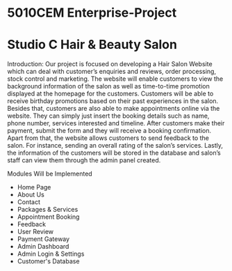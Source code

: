 # 5010CEM Enterprise-Project 
# Studio C Hair & Beauty Salon 

Introduction: 
Our project is focused on developing a Hair Salon Website which can deal with customer’s enquiries and reviews, order processing, stock control and marketing.
The website will enable customers to view the background information of the salon as well as time-to-time promotion displayed at the homepage for the customers. 
Customers will be able to receive birthday promotions based on their past experiences in the salon. 
Besides that, customers are also able to make appointments online via the website. They can simply just insert the booking details such as name, phone number, services interested and timeline. 
After customers make their payment, submit the form and they will receive a booking confirmation. 
Apart from that, the website allows customers to send feedback to the salon. For instance, sending an overall rating of the salon’s services. 
Lastly, the information of the customers will be stored in the database and salon’s staff can view them through the admin panel created. 

Modules Will be Implemented

- Home Page
- About Us
- Contact
- Packages & Services
- Appointment Booking
- Feedback
- User Review
- Payment Gateway
- Admin Dashboard
- Admin Login & Settings
- Customer's Database
